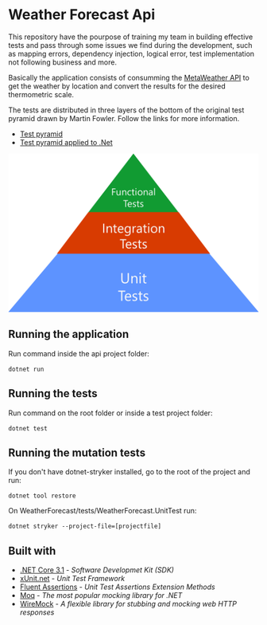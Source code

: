 # Weather Forecast Api

This repository have the pourpose of training my team in building effective tests and pass through some issues we find during the development, such as mapping errors, dependency injection, logical error, test implementation not following business and more.

Basically the application consists of consumming the [MetaWeather API](https://www.metaweather.com/api/) to get the weather by location and convert the results for the desired thermometric scale.

The tests are distributed in three layers of the bottom of the original test pyramid drawn by Martin Fowler. Follow the links for more information.

- [Test pyramid](https://martinfowler.com/bliki/TestPyramid.html)
- [Test pyramid applied to .Net](https://docs.microsoft.com/en-us/dotnet/architecture/modern-web-apps-azure/test-asp-net-core-mvc-apps)

![3 layers test pyramid](images/image9-1.png)

## Running the application

Run command inside the api project folder:

```
dotnet run
```

## Running the tests

Run command on the root folder or inside a test project folder:

```
dotnet test
```

## Running the mutation tests

If you don't have dotnet-stryker installed, go to the root of the project and run:

```
dotnet tool restore
```

On WeatherForecast/tests/WeatherForecast.UnitTest run:

```
dotnet stryker --project-file=[projectfile]
```

## Built with

- [.NET Core 3.1](https://dotnet.microsoft.com/download/dotnet-core/3.1) - _Software Developmet Kit (SDK)_
- [xUnit.net](https://xunit.net/) - _Unit Test Framework_
- [Fluent Assertions](https://fluentassertions.com/) - _Unit Test Assertions Extension Methods_
- [Moq](https://github.com/moq/moq4) - _The most popular mocking library for .NET_
- [WireMock](https://github.com/WireMock-Net/WireMock.Net) - _A flexible library for stubbing and mocking web HTTP responses_
